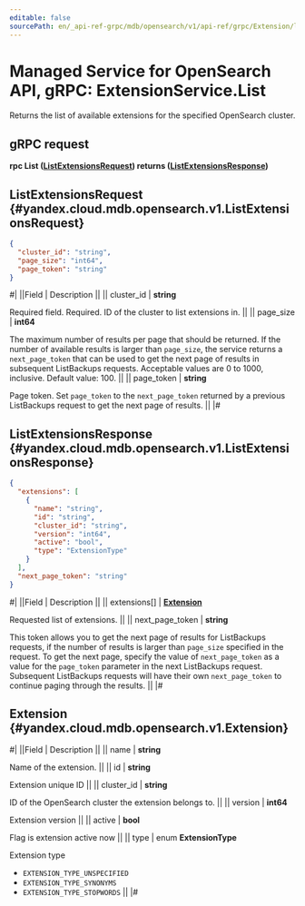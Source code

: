 ```yaml
---
editable: false
sourcePath: en/_api-ref-grpc/mdb/opensearch/v1/api-ref/grpc/Extension/list.md
---
```


# Managed Service for OpenSearch API, gRPC: ExtensionService.List

Returns the list of available extensions for the specified OpenSearch cluster.

## gRPC request

**rpc List ([ListExtensionsRequest](#yandex.cloud.mdb.opensearch.v1.ListExtensionsRequest)) returns ([ListExtensionsResponse](#yandex.cloud.mdb.opensearch.v1.ListExtensionsResponse))**

## ListExtensionsRequest {#yandex.cloud.mdb.opensearch.v1.ListExtensionsRequest}

```json
{
  "cluster_id": "string",
  "page_size": "int64",
  "page_token": "string"
}
```

#|
||Field | Description ||
|| cluster_id | **string**

Required field. Required. ID of the cluster to list extensions in. ||
|| page_size | **int64**

The maximum number of results per page that should be returned. If the number of available
results is larger than `page_size`, the service returns a `next_page_token` that can be used
to get the next page of results in subsequent ListBackups requests.
Acceptable values are 0 to 1000, inclusive. Default value: 100. ||
|| page_token | **string**

Page token. Set `page_token` to the `next_page_token` returned by a previous ListBackups
request to get the next page of results. ||
|#

## ListExtensionsResponse {#yandex.cloud.mdb.opensearch.v1.ListExtensionsResponse}

```json
{
  "extensions": [
    {
      "name": "string",
      "id": "string",
      "cluster_id": "string",
      "version": "int64",
      "active": "bool",
      "type": "ExtensionType"
    }
  ],
  "next_page_token": "string"
}
```

#|
||Field | Description ||
|| extensions[] | **[Extension](#yandex.cloud.mdb.opensearch.v1.Extension)**

Requested list of extensions. ||
|| next_page_token | **string**

This token allows you to get the next page of results for ListBackups requests,
if the number of results is larger than `page_size` specified in the request.
To get the next page, specify the value of `next_page_token` as a value for
the `page_token` parameter in the next ListBackups request. Subsequent ListBackups
requests will have their own `next_page_token` to continue paging through the results. ||
|#

## Extension {#yandex.cloud.mdb.opensearch.v1.Extension}

#|
||Field | Description ||
|| name | **string**

Name of the extension. ||
|| id | **string**

Extension unique ID ||
|| cluster_id | **string**

ID of the OpenSearch cluster the extension belongs to. ||
|| version | **int64**

Extension version ||
|| active | **bool**

Flag is extension active now ||
|| type | enum **ExtensionType**

Extension type

- `EXTENSION_TYPE_UNSPECIFIED`
- `EXTENSION_TYPE_SYNONYMS`
- `EXTENSION_TYPE_STOPWORDS` ||
|#